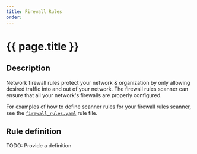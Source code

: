 ```yaml
---
title: Firewall Rules
order: 
---
```


# {{ page.title }}

## Description

Network firewall rules protect your network & organization by only allowing
desired traffic into and out of your network. The firewall rules scanner can
ensure that all your network's firewalls are properly configured.

For examples of how to define scanner rules for your firewall rules scanner, see the
[`firewall_rules.yaml`](https://github.com/GoogleCloudPlatform/forseti-security/blob/stable/rules/firewall_rules.yaml)
rule file.

## Rule definition

TODO: Provide a definition